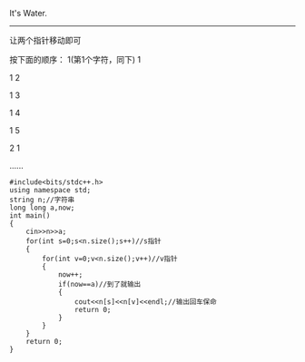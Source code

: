 It's Water.
___
让两个指针移动即可

按下面的顺序：
1(第1个字符，同下) 1

1 2

1 3

1 4 

1 5

2 1

......
```
#include<bits/stdc++.h>
using namespace std;
string n;//字符串
long long a,now;
int main()
{
	cin>>n>>a;
	for(int s=0;s<n.size();s++)//s指针
	{
		for(int v=0;v<n.size();v++)//v指针
		{
			now++;
			if(now==a)//到了就输出
			{
				cout<<n[s]<<n[v]<<endl;//输出回车保命
				return 0;
			}
		}
	}
	return 0;
}
```